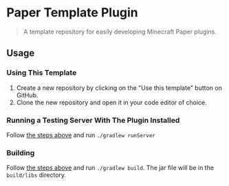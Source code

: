# Paper Template Plugin

> A template repository for easily developing Minecraft Paper plugins.

## Usage

### Using This Template

1. Create a new repository by clicking on the "Use this template" button on GitHub.
2. Clone the new repository and open it in your code editor of choice.

### Running a Testing Server With The Plugin Installed

Follow [the steps above](#using-this-template) and run `./gradlew runServer`

### Building

Follow [the steps above](#using-this-template) and run `./gradlew build`. The jar file will be in the `build/libs` directory.
